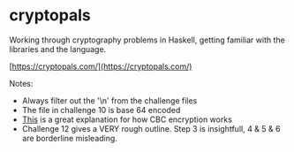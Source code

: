 # cryptopals

Working through cryptography problems in Haskell, getting familiar with the libraries and the language.

[https://cryptopals.com/](https://cryptopals.com/)


Notes:

- Always filter out the '\n' from the challenge files
- The file in challenge 10 is base 64 encoded
- [This](https://en.wikipedia.org/wiki/Block_cipher_mode_of_operation#CBC) is a great explanation for
how CBC encryption works
- Challenge 12 gives a VERY rough outline. Step 3 is insightfull, 4 & 5 & 6 are borderline misleading.
